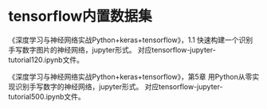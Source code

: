 # tensorflow内置数据集

《深度学习与神经网络实战Python+keras+tensorflow》，1.1 快速构建一个识别手写数字图片的神经网络，jupyter形式。
对应tensorflow-jupyter-tutorial120.ipynb文件。

《深度学习与神经网络实战Python+keras+tensorflow》，第5章 用Python从零实现识别手写数字的神经网络，jupyter形式。
对应tensorflow-jupyter-tutorial500.ipynb文件。